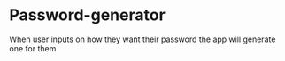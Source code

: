 # Password-generator
When user inputs on how they want their password the app will generate one for them

